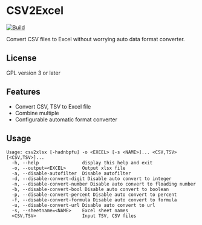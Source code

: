 # CSV2Excel

[![Build](https://github.com/informationsea/csv2xlsx/actions/workflows/build.yml/badge.svg)](https://github.com/informationsea/csv2xlsx/actions/workflows/build.yml)

Convert CSV files to Excel without worrying auto data format converter.

## License

GPL version 3 or later

## Features

* Convert CSV, TSV to Excel file
* Combine multiple 
* Configurable automatic format converter

## Usage

```
Usage: csv2xlsx [-hadnbpfu] -o <EXCEL> [-s <NAME>]... <CSV,TSV> [<CSV,TSV>]...
  -h, --help                display this help and exit
  -o, --output=<EXCEL>      Output xlsx file
  -a, --disable-autofilter  Disable autofilter
  -d, --disable-convert-digit Disable auto convert to integer
  -n, --disable-convert-number Disable auto convert to floading number
  -b, --disable-convert-bool Disable auto convert to boolean
  -p, --disable-convert-percent Disable auto convert to percent
  -f, --disable-convert-formula Disable auto convert to formula
  -u, --disable-convert-url Disable auto convert to url
  -s, --sheetname=<NAME>    Excel sheet names
  <CSV,TSV>                 Input TSV, CSV files
```

